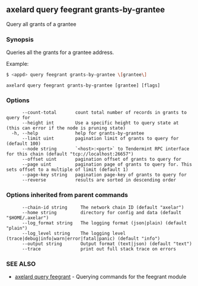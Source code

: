 ## axelard query feegrant grants-by-grantee

Query all grants of a grantee

### Synopsis

Queries all the grants for a grantee address.

Example:

```bash
$ <appd> query feegrant grants-by-grantee \[grantee\]
```

```
axelard query feegrant grants-by-grantee [grantee] [flags]
```

### Options

```
      --count-total       count total number of records in grants to query for
      --height int        Use a specific height to query state at (this can error if the node is pruning state)
  -h, --help              help for grants-by-grantee
      --limit uint        pagination limit of grants to query for (default 100)
      --node string       `<host>:<port>` to Tendermint RPC interface for this chain (default "tcp://localhost:26657")
      --offset uint       pagination offset of grants to query for
      --page uint         pagination page of grants to query for. This sets offset to a multiple of limit (default 1)
      --page-key string   pagination page-key of grants to query for
      --reverse           results are sorted in descending order
```

### Options inherited from parent commands

```
      --chain-id string     The network chain ID (default "axelar")
      --home string         directory for config and data (default "$HOME/.axelar")
      --log_format string   The logging format (json|plain) (default "plain")
      --log_level string    The logging level (trace|debug|info|warn|error|fatal|panic) (default "info")
      --output string       Output format (text|json) (default "text")
      --trace               print out full stack trace on errors
```

### SEE ALSO

- [axelard query feegrant](/cli-docs/v0_31_1/axelard_query_feegrant) - Querying commands for the feegrant module
